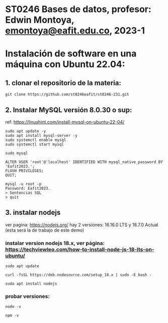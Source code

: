# ST0246 Bases de datos, profesor: Edwin Montoya, emontoya@eafit.edu.co, 2023-1
#
# Instalación de software en una máquina con Ubuntu 22.04:

## 1. clonar el repositorio de la materia:

    git clone https://github.com/st0246eafit/st0246-231.git
  
## 2. Instalar MySQL versión 8.0.30 o sup:

ref: https://linuxhint.com/install-mysql-on-ubuntu-22-04/

    sudo apt update -y
    sudo apt install mysql-server -y
    sudo systemctl enable mysql
    sudo systemctl start mysql

    sudo mysql

    ALTER USER 'root'@'localhost' IDENTIFIED WITH mysql_native_password BY 'Eafit2023.';
    FLUSH PRIVILEGES;
    QUIT;

    mysql -u root -p
    Password: Eafit2023.
    > Sentencias SQL
    > quit

## 3. instalar nodejs

ver pagina: https://nodejs.org/
hay 2 versiones: 16.16.0 LTS y 18.7.0 Actual (esta será la de trabajo de este demo)

### instalar version nodejs 18.x, ver página: https://techviewleo.com/how-to-install-node-js-18-lts-on-ubuntu/

    sudo apt update

    curl -fsSL https://deb.nodesource.com/setup_18.x | sudo -E bash -

    sudo apt install nodejs

### probar versiones:

    node -v
    
    npm -v